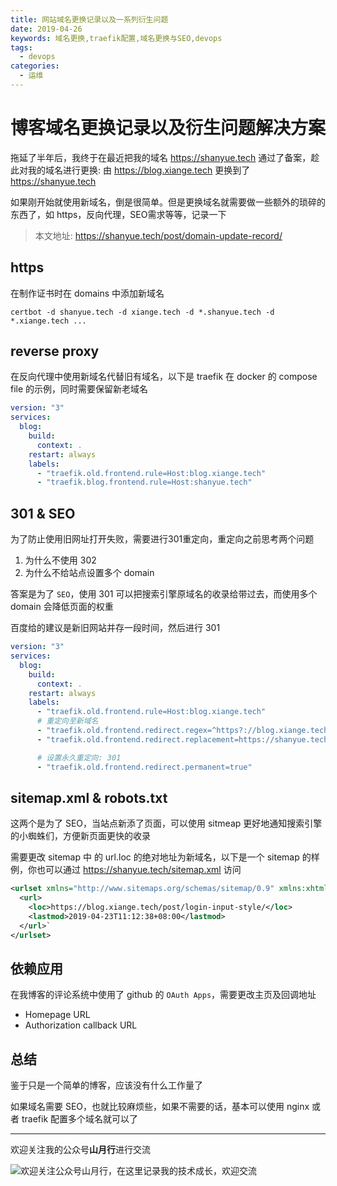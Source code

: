 ```yaml
---
title: 网站域名更换记录以及一系列衍生问题
date: 2019-04-26
keywords: 域名更换,traefik配置,域名更换与SEO,devops
tags:
  - devops
categories:
  - 运维
---
```


# 博客域名更换记录以及衍生问题解决方案

拖延了半年后，我终于在最近把我的域名 <https://shanyue.tech> 通过了备案，趁此对我的域名进行更换: 由 <https://blog.xiange.tech> 更换到了 <https://shanyue.tech>

如果刚开始就使用新域名，倒是很简单。但是更换域名就需要做一些额外的琐碎的东西了，如 https，反向代理，SEO需求等等，记录一下

<!--more-->

> 本文地址: <https://shanyue.tech/post/domain-update-record/>

## https

在制作证书时在 domains 中添加新域名

``` shell
certbot -d shanyue.tech -d xiange.tech -d *.shanyue.tech -d *.xiange.tech ...
```

## reverse proxy

在反向代理中使用新域名代替旧有域名，以下是 traefik 在 docker 的 compose file 的示例，同时需要保留新老域名

``` yaml
version: "3"
services:
  blog:
    build:
      context: .
    restart: always
    labels:
      - "traefik.old.frontend.rule=Host:blog.xiange.tech"
      - "traefik.blog.frontend.rule=Host:shanyue.tech"
```

## 301 & SEO

为了防止使用旧网址打开失败，需要进行301重定向，重定向之前思考两个问题

1. 为什么不使用 302
1. 为什么不给站点设置多个 domain

答案是为了 `SEO`，使用 301 可以把搜索引擎原域名的收录给带过去，而使用多个 domain 会降低页面的权重

百度给的建议是新旧网站并存一段时间，然后进行 301

``` yaml
version: "3"
services:
  blog:
    build:
      context: .
    restart: always
    labels:
      - "traefik.old.frontend.rule=Host:blog.xiange.tech"
      # 重定向至新域名
      - "traefik.old.frontend.redirect.regex=^https?://blog.xiange.tech/(.*)"
      - "traefik.old.frontend.redirect.replacement=https://shanyue.tech/$$1"

      # 设置永久重定向: 301
      - "traefik.old.frontend.redirect.permanent=true"
```

## sitemap.xml & robots.txt

这两个是为了 SEO，当站点新添了页面，可以使用 sitmeap 更好地通知搜索引擎的小蜘蛛们，方便新页面更快的收录

需要更改 sitemap 中 的 url.loc 的绝对地址为新域名，以下是一个 sitemap 的样例，你也可以通过 <https://shanyue.tech/sitemap.xml> 访问

``` xml
<urlset xmlns="http://www.sitemaps.org/schemas/sitemap/0.9" xmlns:xhtml="http://www.w3.org/1999/xhtml">
  <url>
    <loc>https://blog.xiange.tech/post/login-input-style/</loc>
    <lastmod>2019-04-23T11:12:38+08:00</lastmod>
  </url>`
</urlset>
```

## 依赖应用

在我博客的评论系统中使用了 github 的 `OAuth Apps`，需要更改主页及回调地址

+ Homepage URL
+ Authorization callback URL

## 总结

鉴于只是一个简单的博客，应该没有什么工作量了

如果域名需要 SEO，也就比较麻烦些，如果不需要的话，基本可以使用 nginx 或者 traefik 配置多个域名就可以了

<hr/>

欢迎关注我的公众号**山月行**进行交流

![欢迎关注公众号山月行，在这里记录我的技术成长，欢迎交流](https://shanyue.tech/qrcode.jpg)
